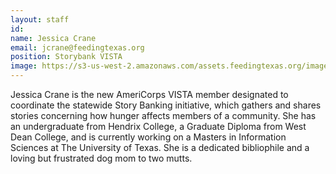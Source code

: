 ```yaml
---
layout: staff
id: 
name: Jessica Crane
email: jcrane@feedingtexas.org
position: Storybank VISTA
image: https://s3-us-west-2.amazonaws.com/assets.feedingtexas.org/images/staff/staff-placeholder.JPG
---
```

Jessica Crane is the new AmeriCorps VISTA  member designated to coordinate the statewide Story Banking initiative, which gathers and shares stories concerning how hunger affects members of a community. She has an undergraduate from Hendrix College, a Graduate Diploma from West Dean College, and is currently working on a Masters in Information Sciences at The University of Texas. She is a dedicated bibliophile and a loving but frustrated dog mom to two mutts.
